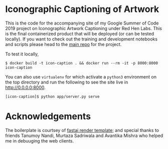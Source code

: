 # Iconographic Captioning of Artwork

This is the code for the accompanying site of my Google Summer of Code 2019 
project on Iconographic Artwork Captioning under Red Hen Labs. This is the 
final containerized product that will be deployed (or can be tested locally).
If you want to check out the training and development notebooks and scripts 
please head to the [main repo](https://github.com/swagato-c/gsoc2019) for 
the project. 

To test it locally,
```
$ docker build -t icon-caption . && docker run --rm -it -p 8000:8000 icon-caption
```
You can also use `virtualenv` for which activate a `python3` environment on 
the top directory and run the following to see the site live in http://0.0.0.0:8000.
```
[icon-caption]$ python app/server.py serve
```

# Acknowledgements

The boilerplate is courtsey of [fastai render template](https://github.com/render-examples/fastai-v3);
and special thanks to friends Tanumoy Nandi, Murtaza Sadriwala and Avantika 
Mishra who helped me in debuuging the web clients.
